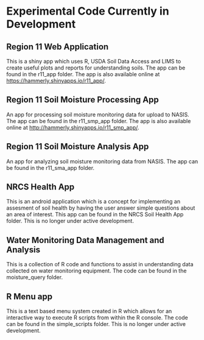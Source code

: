 Experimental Code Currently in Development
=======================
Region 11 Web Application
-----------------------

This is a shiny app which uses R, USDA Soil Data Access and LIMS to create useful plots and reports for understanding soils.  The app can be found in the r11_app folder.  The app is also available online at https://hammerly.shinyapps.io/r11_app/.

Region 11 Soil Moisture Processing App
----------------------

An app for processing soil moisture monitoring data for upload to NASIS.  The app can be found in the r11_smp_app folder.  The app is also available online at http://hammerly.shinyapps.io/r11_smp_app/.

Region 11 Soil Moisture Analysis App
----------------------

An app for analyzing soil moisture monitoring data from NASIS.  The app can be found in the r11_sma_app folder.

NRCS Health App
----------------------

This is an android application which is a concept for implementing an assesment of soil health by having the user answer simple questions about an area of interest.  This app can be found in the NRCS Soil Health App folder.  This is no longer under active development.

Water Monitoring Data Management and Analysis
----------------------------------------------

This is a collection of R code and functions to assist in understanding data collected on water monitoring equipment.  The code can be found in the moisture_query folder.

R Menu app
-----------

This is a text based menu system created in R which allows for an interactive way to execute R scripts from within the R console.  The code can be found in the simple_scripts folder.  This is no longer under active development.
